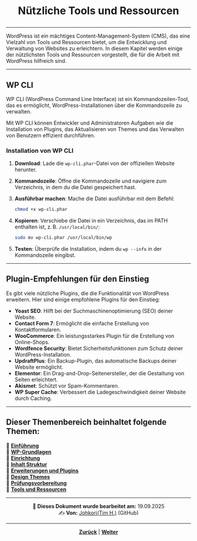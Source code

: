 # <p align="center">Nützliche Tools und Ressourcen</p>

---
<!-- Kapitel Nützliche Tools und Ressourcen -->

WordPress ist ein mächtiges Content-Management-System (CMS), das eine Vielzahl von Tools und Ressourcen bietet, um die Entwicklung und Verwaltung von Websites zu erleichtern. In diesem Kapitel werden einige der nützlichsten Tools und Ressourcen vorgestellt, die für die Arbeit mit WordPress hilfreich sind.

---

## WP CLI

WP CLI (WordPress Command Line Interface) ist ein Kommandozeilen-Tool, das es ermöglicht, WordPress-Installationen über die Kommandozeile zu verwalten.

Mit WP CLI können Entwickler und Administratoren Aufgaben wie die Installation von Plugins, das Aktualisieren von Themes und das Verwalten von Benutzern effizient durchführen.

### Installation von WP CLI

1. **Download**: Lade die `wp-cli.phar`-Datei von der offiziellen Website herunter.
2. **Kommandozeile**: Öffne die Kommandozeile und navigiere zum Verzeichnis, in dem du die Datei gespeichert hast.
3. **Ausführbar machen**: Mache die Datei ausführbar mit dem Befehl:

   ```bash
   chmod +x wp-cli.phar
   ```

4. **Kopieren**: Verschiebe die Datei in ein Verzeichnis, das im PATH enthalten ist, z. B. `/usr/local/bin/`:

   ```bash
   sudo mv wp-cli.phar /usr/local/bin/wp
   ```

5. **Testen**: Überprüfe die Installation, indem du `wp --info` in der Kommandozeile eingibst.

---

## Plugin-Empfehlungen für den Einstieg

Es gibt viele nützliche Plugins, die die Funktionalität von WordPress erweitern. Hier sind einige empfohlene Plugins für den Einstieg:

- **Yoast SEO**: Hilft bei der Suchmaschinenoptimierung (SEO) deiner Website.
- **Contact Form 7**: Ermöglicht die einfache Erstellung von Kontaktformularen.
- **WooCommerce**: Ein leistungsstarkes Plugin für die Erstellung von Online-Shops.
- **Wordfence Security**: Bietet Sicherheitsfunktionen zum Schutz deiner WordPress-Installation.
- **UpdraftPlus**: Ein Backup-Plugin, das automatische Backups deiner Website ermöglicht.
- **Elementor**: Ein Drag-and-Drop-Seitenersteller, der die Gestaltung von Seiten erleichtert.
- **Akismet**: Schützt vor Spam-Kommentaren.
- **WP Super Cache**: Verbessert die Ladegeschwindigkeit deiner Website durch Caching.

---

**Dieser Themenbereich beinhaltet folgende Themen:**
---

🔹 [**Einführung**](/docs/06-entwicklung/08-cms/01-einfuehrung/README.md)<br>
🔹 [**WP-Grundlagen**](/docs/06-entwicklung/08-cms/02-wp_grundlagen/README.md) <br>
🔹 [**Einrichtung**](/docs/06-entwicklung/08-cms/03-einrichtung/README.md) <br>
🔹 [**Inhalt Struktur**](/docs/06-entwicklung/08-cms/04-inhalt_struktur/README.md) <br>
🔹 [**Erweiterungen und Plugins**](/docs/06-entwicklung/08-cms/05-erweiterung_plugins/README.md) <br>
🔹 [**Design Themes**](/docs/06-entwicklung/08-cms/06-design_themes/README.md) <br>
🔹 [**Prüfungsvorbereitung**](/docs/06-entwicklung/08-cms/07-pruefungsvorbereitung/README.md) <br>
🔹 [**Tools und Ressourcen**](/docs/06-entwicklung/08-cms/08-tools_ressourcen/README.md) <br>

---

<p align="center">
📅 <strong>Dieses Dokument wurde bearbeitet am:</strong> 19.09.2025
<br>
✍️ <strong>Von:</strong> <a href="https://github.com/johkori">Johkori(Tim H.)</a> (GitHub)
</p>

---
<p align="center">
<a href="/docs/06-entwicklung/08-cms/07-pruefungsvorbereitung/README.md"><strong>Zurück</strong></a> | 
<a href="/docs/08-karriere/README.md"><strong>Weiter</strong></a>
</p>
